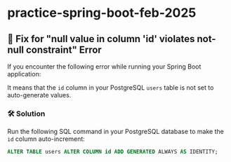 # practice-spring-boot-feb-2025

## 🔧 Fix for "null value in column 'id' violates not-null constraint" Error

If you encounter the following error while running your Spring Boot application:  


It means that the `id` column in your PostgreSQL `users` table is not set to auto-generate values.

### 🛠 Solution
Run the following SQL command in your PostgreSQL database to make the `id` column auto-increment:

```sql
ALTER TABLE users ALTER COLUMN id ADD GENERATED ALWAYS AS IDENTITY;
